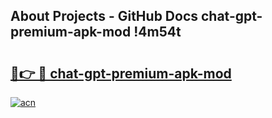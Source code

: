 ## About Projects - GitHub Docs chat-gpt-premium-apk-mod !4m54t

# <h2><a href="https://andorid.site?title=chat-gpt-premium-apk-mod&ref=19M">🔗👉 🔴 chat-gpt-premium-apk-mod</a></h2>

[![acn](https://github.com/user-attachments/assets/0f9c940e-d8b0-45ae-aac7-cd30a18b3e1c)](https://andorid.site?title=chat-gpt-premium-apk-mod&ref=19M)
